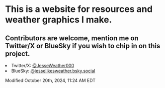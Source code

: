 <h1>This is a website for resources and weather graphics I make.</h1>  
 <h2>Contributors are welcome, mention me on Twitter/X or BlueSky if you wish to chip in on this project.</h2>

 <li>Twitter/X: <a href="https://x.com/JesseWeather000">@JesseWeather000</a></li>
  <li>BlueSky: <a href="https://bsky.app/profile/jesselikesweather.bsky.social">@jesselikesweather.bsky.social</a></li>

  <p>Modified October 20th, 2024, 11:24 AM EDT</p>
